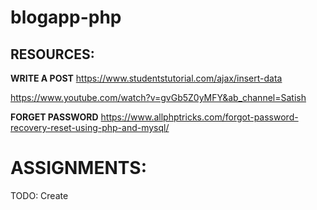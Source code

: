 # blogapp-php

## RESOURCES:

**WRITE A POST**
https://www.studentstutorial.com/ajax/insert-data


https://www.youtube.com/watch?v=gvGb5Z0yMFY&ab_channel=Satish

**FORGET PASSWORD**
https://www.allphptricks.com/forgot-password-recovery-reset-using-php-and-mysql/

# ASSIGNMENTS:
TODO: Create 